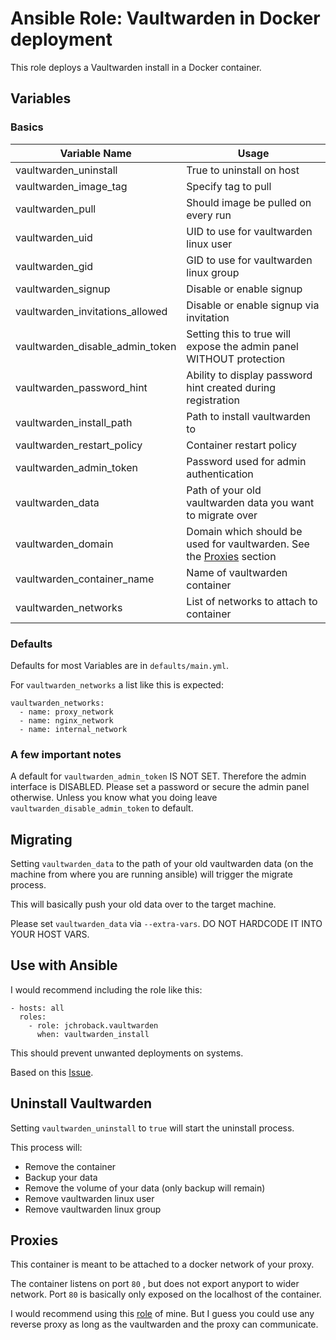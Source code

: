 # Ansible Role: Vaultwarden in Docker deployment

This role deploys a Vaultwarden install in a Docker container.

## Variables

### Basics

| Variable Name           | Usage                 |
|-------------------------|-----------------------|
| vaultwarden_uninstall   | True to uninstall on host |
| vaultwarden_image_tag   | Specify tag to pull |
| vaultwarden_pull        | Should image be pulled on every run |
| vaultwarden_uid         | UID to use for vaultwarden linux user |
| vaultwarden_gid         | GID to use for vaultwarden linux group | 
| vaultwarden_signup      | Disable or enable signup | 
| vaultwarden_invitations_allowed | Disable or enable signup via invitation |
| vaultwarden_disable_admin_token | Setting this to true will expose the admin panel WITHOUT protection |
| vaultwarden_password_hint | Ability to display password hint created during registration |
| vaultwarden_install_path | Path to install vaultwarden to |
| vaultwarden_restart_policy | Container restart policy | 
| vaultwarden_admin_token | Password used for admin authentication
| vaultwarden_data | Path of your old vaultwarden data you want to migrate over |
| vaultwarden_domain | Domain which should be used for vaultwarden. See the [Proxies](https://github.com/JCSynthTux/ansible-role-vaultwarden-deploy#proxies) section |
| vaultwarden_container_name | Name of vaultwarden container |
| vaultwarden_networks | List of networks to attach to container |

### Defaults
Defaults for most Variables are in ```defaults/main.yml```. 

For ```vaultwarden_networks``` a list like this is expected:
```
vaultwarden_networks:
  - name: proxy_network
  - name: nginx_network
  - name: internal_network
```

### A few important notes
A default for ```vaultwarden_admin_token``` IS NOT SET. Therefore the admin interface is DISABLED.
Please set a password or secure the admin panel otherwise. 
Unless you know what you doing leave ```vaultwarden_disable_admin_token``` to default.

## Migrating
Setting ```vaultwarden_data``` to the path of your old vaultwarden data (on the machine from where you are running ansible) will trigger the migrate process.

This will basically push your old data over to the target machine.

Please set ```vaultwarden_data``` via ```--extra-vars```. DO NOT HARDCODE IT INTO YOUR HOST VARS.

## Use with Ansible
I would recommend including the role like this:
```
- hosts: all
  roles:
    - role: jchroback.vaultwarden
      when: vaultwarden_install
```
This should prevent unwanted deployments on systems.

Based on this [Issue](https://github.com/geerlingguy/ansible-role-docker/pull/17#discussion_r134054221).
## Uninstall Vaultwarden
Setting ```vaultwarden_uninstall``` to ```true``` will start the uninstall process.

This process will:
- Remove the container
- Backup your data 
- Remove the volume of your data (only backup will remain)
- Remove vaultwarden linux user
- Remove vaultwarden linux group

## Proxies
This container is meant to be attached to a docker network of your proxy. 

The container listens on port ```80``` , but does not export anyport to wider network. Port ```80``` is basically only exposed on the localhost of the container.

I would recommend using this [role](https://github.com/JCSynthTux/ansible-role-docker-nginx) of mine. But I guess you could use any reverse proxy as long as the vaultwarden and the proxy can communicate. 
